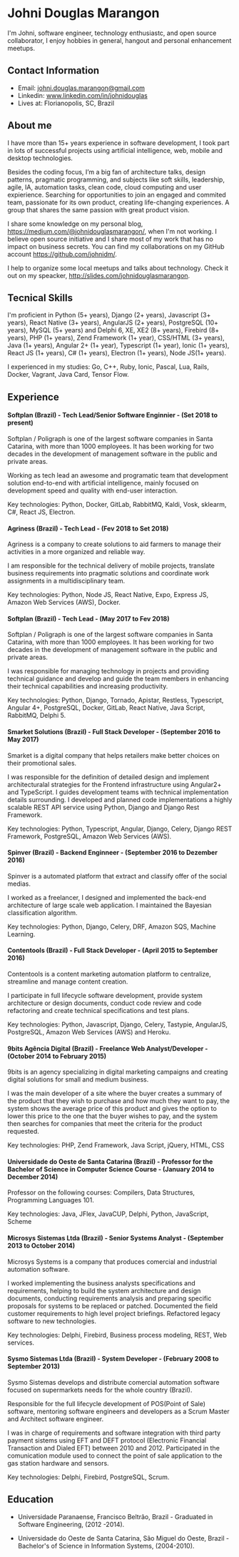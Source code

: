 # Johni Douglas Marangon

I'm Johni, software engineer, technology enthusiastc, and open source collaborator, I enjoy hobbies in general, hangout and personal enhancement meetups.

## Contact Information

* Email: johni.douglas.marangon@gmail.com
* Linkedin: www.linkedin.com/in/johnidouglas
* Lives at: Florianopolis, SC, Brazil

## About me

I have more than 15+ years experience in software development, I took part in lots of successful projects using artificial intelligence, web, mobile and desktop technologies.

Besides the coding focus, I’m a big fan of architecture talks, design patterns, pragmatic programming, and subjects like soft skills, leadership, agile, IA, automation tasks, clean code, cloud computing and user expierience. Searching for opportunities to join an engaged and commited team, passionate for its own product, creating life-changing experiences. A group that shares the same passion with great product vision.

I share some knowledge on my personal blog, https://medium.com/@johnidouglasmarangon/, when I'm not working. I believe open source initiative and I share most of my work that has no impact on business secrets. You can find my collaborations on my GitHub account https://github.com/johnidm/.

I help to organize some local meetups and talks about technology. Check it out on my speacker, http://slides.com/johnidouglasmarangon.

## Tecnical Skills

I'm proficient in Python (5+ years), Django (2+ years), Javascript (3+ years), React Native (3+ years), AngularJS (2+ years), PostgreSQL (10+ years), MySQL (5+ years) and Delphi 6, XE, XE2 (8+ years), Firebird (8+ years), PHP (1+ years), Zend Framework (1+ year), CSS/HTML (3+ years), Java (1+ years), Angular 2+ (1+ year), Typescript (1+ year), Ionic (1+ years), React JS (1+ years), C# (1+ years), Electron (1+ years), Node JS(1+ years).

I experienced in my studies: Go, C++, Ruby, Ionic, Pascal, Lua, Rails, Docker, Vagrant, Java Card, Tensor Flow.

## Experience

#### Softplan (Brazil) - Tech Lead/Senior Software Enginnier - (Set 2018 to present)

Softplan / Poligraph is one of the largest software companies in Santa Catarina, with more than 1000 employees. It has been working for two decades in the development of management software in the public and private areas. 

Working as tech lead an awesome and programatic team that development solution end-to-end with artificial intelligence, mainly focused on development speed and quality with end-user interaction.

Key technologies: Python, Docker, GitLab, RabbitMQ, Kaldi, Vosk, sklearm, C#, React JS, Electron.

#### Agriness (Brazil) - Tech Lead - (Fev 2018 to Set 2018)

Agriness is a company to create solutions to aid farmers to manage their activities in a more organized and reliable way. 

I am responsible for the technical delivery of mobile projects, translate business requirements into pragmatic solutions and coordinate work assignments in a multidisciplinary team.

Key technologies: Python, Node JS, React Native, Expo, Express JS, Amazon Web Services (AWS), Docker.

#### Softplan (Brazil) - Tech Lead - (May 2017 to Fev 2018)

Softplan / Poligraph is one of the largest software companies in Santa Catarina, with more than 1000 employees. It has been working for two decades in the development of management software in the public and private areas. 

I was responsible for managing technology in projects and providing technical guidance and develop and guide the team members in enhancing their technical capabilities and increasing productivity.

Key technologies: Python, Django, Tornado, Apistar, Restless, Typescript, Angular 4+, PostgreSQL, Docker, GitLab, React Native, Java Script, RabbitMQ, Delphi 5.

#### Smarket Solutions (Brazil) - Full Stack Developer - (September 2016 to May 2017)

Smarket is a digital company that helps retailers make better choices on their promotional sales. 

I was responsible for the definition of detailed design and implement architecturalal strategies for the Frontend infrastructure using Angular2+ and TypeScript. I guides development teams with technical implementation details surrounding. I developed and planned code implementations a highly scalable REST API service using Python, Django and Django Rest Framework.

Key technologies: Python, Typescript, Angular, Django, Celery, Django REST Framework, PostgreSQL, Amazon Web Services (AWS).

#### Spinver (Brazil) - Backend Enginneer - (September 2016 to Dezember 2016)

Spinver is a automated platform that extract and classify offer of the social medias. 

I worked as a freelancer, I designed and implemented the back-end architecture of large scale web application. I maintained the Bayesian classification algorithm.

Key technologies: Python, Django, Celery, DRF, Amazon SQS, Machine Learning.

#### Contentools (Brazil) - Full Stack Developer - (April 2015 to September 2016)

Contentools is a content marketing automation platform to centralize, streamline and manage content creation. 

I participate in full lifecycle software development, provide system architecture or design documents, conduct code review and code refactoring and create technical specifications and test plans.

Key technologies: Python, Javascript, Django, Celery, Tastypie, AngularJS, PostgreSQL, Amazon Web Services (AWS) and Heroku.

#### 9bits Agência Digital (Brazil) - Freelance Web Analyst/Developer - (October 2014 to February 2015)

9bits is an agency specializing in digital marketing campaigns and creating digital solutions for small and medium business.

I was the main developer of a site where the buyer creates a summary of the product that they wish to purchase and how much they want to pay, the system shows the average price of this product and gives the option to lower this price to the one that the buyer wishes to pay, and the system then searches for companies that meet the criteria for the product requested. 

Key technologies: PHP, Zend Framework, Java Script, jQuery, HTML, CSS

#### Universidade do Oeste de Santa Catarina (Brazil) - Professor for the  Bachelor of Science in Computer Science Course - (January 2014 to December 2014)

Professor on the following courses: Compilers, Data Structures, Programming Languages 101.

Key technologies: Java, JFlex, JavaCUP, Delphi, Python, JavaScript, Scheme

#### Microsys Sistemas Ltda (Brazil) - Senior Systems Analyst - (September 2013 to October 2014)

Microsys Systems is a company that produces comercial and industrial automation software.

I worked implementing the business analysts specifications and requirements, helping to build the system architecture and design documents, conducting requirements analysis and preparing specific proposals for systems to be replaced or patched. Documented the field customer requirements to high level project briefings. Refactored legacy software to new technologies.

Key technologies: Delphi, Firebird, Business process modeling, REST, Web services.

#### Sysmo Sistemas Ltda  (Brazil) - System Developer - (February 2008 to September 2013)

Sysmo Sistemas develops and distribute comercial automation software focused on supermarkets needs for the whole country (Brazil).

Responsible for the full lifecycle development of POS(Point of Sale) software, mentoring software engineers and developers as a Scrum Master and Architect software engineer.

I was in charge of requirements and software integration with third party payment sistems using EFT and DEFT protocol (Electronic Financial Transaction and Dialed EFT) between 2010 and 2012.
Participated in the comunication module used to connect the point of sale application to the gas station hardware and sensors.

Key technologies: Delphi, Firebird, PostgreSQL, Scrum.


## Education
<!-- 
####  Federal University of Santa Catarina, Florianópolis, Brazil - Information Computer Science Master Program, (2017 to present).

> I am doing research about: Deep Learning, Data Mining, Machine Learning, Natural Processing Language and Intelligent Information Retrieval.
 -->
- Universidade Paranaense, Francisco Beltrão, Brazil - Graduated in Software Engineering, (2012 -2014).

- Universidade do Oeste de Santa Catarina, São Miguel do Oeste, Brazil - Bachelor's of Science in Information Systems, (2004-2010).

<!--
**johnidm/johnidm** is a ✨ _special_ ✨ repository because its `README.md` (this file) appears on your GitHub profile.

Here are some ideas to get you started:

- 🔭 I’m currently working on ...
- 🌱 I’m currently learning ...
- 👯 I’m looking to collaborate on ...
- 🤔 I’m looking for help with ...
- 💬 Ask me about ...
- 📫 How to reach me: ...
- 😄 Pronouns: ...
- ⚡ Fun fact: ...
-->
